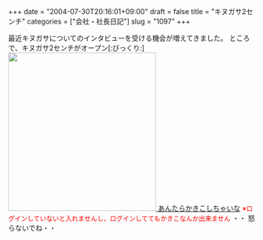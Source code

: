 +++
date = "2004-07-30T20:16:01+09:00"
draft = false
title = "キヌガサ2センチ"
categories = ["会社・社長日記"]
slug = "1097"
+++

最近キヌガサについてのインタビューを受ける機会が増えてきました。
ところで、キヌガサ2センチがオープン[:びっくり:]
<a href="http://kinugasa.cc/2cm.php" target="_blank"><img src="/?image=3994" width="301" height="322" alt="" class="pict" />
あんたらかきこしちゃいな</a>
<span style="font-size:small;color:red">※ログインしていないと入れませんし、ログインしててもかきこなんか出来ません</span>
・・
怒らないでね・・
